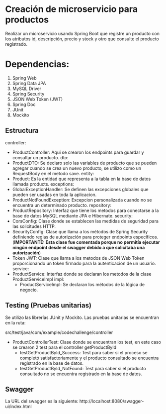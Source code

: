 # Creación de microservicio para productos

Realizar un microservicio usando Spring Boot que registre un producto con los atributos id, descripción, precio y stock y otro que consulte el producto registrado.


# Dependencias:

1. Spring Web
2. Spring Data JPA
3. MySQL Driver
4. Spring Security
5. JSON Web Token (JWT)
6. Spring Doc
7. JUnit
8. Mockito

## Estructura

controller:
- ProductController: Aqui se crearon los endpoints para guardar y consultar un producto.
  dto:
- ProductDTO: Se declaro solo las variables de producto que se pueden agregar cuando se crea un nuevo producto, se utilizo como un RequestBody en el metodo save.
  entity:
- Product: Es la entidad que representa a la tabla en la base de datos llamada products.
  exceptions:
- GlobalExceptionHandler: Se definen las excepciones globales que pueden ser usadas en toda la aplicacion.
- ProductNotFoundException: Excepcion personalizada cuando no se encuentra un determinado producto.
  repository:
- ProductRepository: Interfaz que tiene los metodos para conectarse a la base de datos MySQL mediante JPA e Hibernate.
  security:
- CorsConfig: Clase donde se establecen las medidas de seguridad para las solicitudes HTTP.
- SecurityConfig: Clase que llama a los métodos de Spring Security definiendo reglas de autorización para proteger endpoints específicos. (**IMPORTANTE: Esta clase fue comentada porque no permitía ejecutar ningún endpoint desde el swagger debido a que solicitaba una autorización**)
- Token JWT: Clase que llama a los metodos de JSON Web Token proporcionando un token firmado para la autenticacion de un usuario.
  service:
- ProductService: Interfaz donde se declaran los metodos de la clase ProductServiceImpl
  impl:
    - ProductServiceImpl: Se declaran los métodos de la lógica de negocio.

## Testing (Pruebas unitarias)

Se utilizo las librerías JUnit y Mockito.
Las pruebas unitarias se encuentran en la ruta:

src/test/java/com/example/codechallenge/controller

- ProductControllerTest: Clase donde se encuentran los test, en este caso se crearon 2 test para el controller getProductById
    - testGetProductById_Success: Test para saber si el proceso se completó satisfactoriamente y el producto consultado se encuentra registrado en la base de datos.
    - testGetProductById_NotFound: Test para saber si el producto consultado no se encuentra registrado en la base de datos.

## Swagger

La URL del swagger es la siguiente:
http://localhost:8080/swagger-ui/index.html